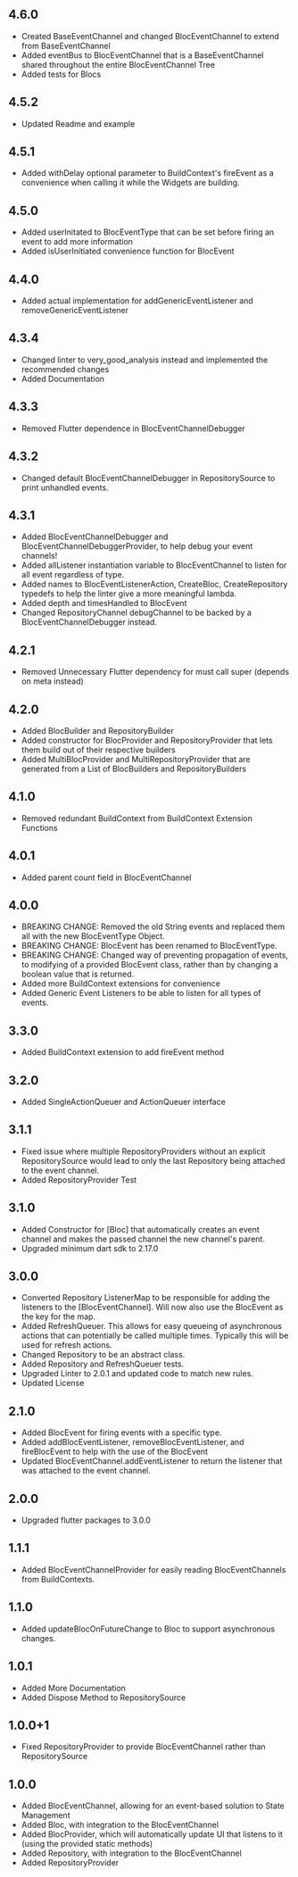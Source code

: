 ## 4.6.0

* Created BaseEventChannel and changed BlocEventChannel to extend from BaseEventChannel
* Added eventBus to BlocEventChannel that is a BaseEventChannel shared throughout the entire BlocEventChannel Tree
* Added tests for Blocs

## 4.5.2

* Updated Readme and example

## 4.5.1

* Added withDelay optional parameter to BuildContext's fireEvent as a convenience when calling it while the Widgets are building.

## 4.5.0

* Added userInitated to BlocEventType that can be set before firing an event to add more information
* Added isUserInitiated convenience function for BlocEvent

## 4.4.0

* Added actual implementation for addGenericEventListener and removeGenericEventListener

## 4.3.4

* Changed linter to very_good_analysis instead and implemented the recommended changes
* Added Documentation

## 4.3.3

* Removed Flutter dependence in BlocEventChannelDebugger

## 4.3.2

* Changed default BlocEventChannelDebugger in RepositorySource to print unhandled events.

## 4.3.1

* Added BlocEventChannelDebugger and BlocEventChannelDebuggerProvider, to help debug your event channels!
* Added allListener instantiation variable to BlocEventChannel to listen for all event regardless of type.
* Added names to BlocEventListenerAction, CreateBloc, CreateRepository typedefs to help the linter give a more meaningful lambda.
* Added depth and timesHandled to BlocEvent
* Changed RepositoryChannel debugChannel to be backed by a BlocEventChannelDebugger instead.

## 4.2.1

* Removed Unnecessary Flutter dependency for must call super (depends on meta instead)

## 4.2.0

* Added BlocBuilder and RepositoryBuilder
* Added constructor for BlocProvider and RepositoryProvider that lets them build out of their respective builders
* Added MultiBlocProvider and MultiRepositoryProvider that are generated from a List of BlocBuilders and RepositoryBuilders

## 4.1.0

* Removed redundant BuildContext from BuildContext Extension Functions

## 4.0.1

* Added parent count field in BlocEventChannel

## 4.0.0

* BREAKING CHANGE: Removed the old String events and replaced them all with the new BlocEventType Object.
* BREAKING CHANGE: BlocEvent has been renamed to BlocEventType.
* BREAKING CHANGE: Changed way of preventing propagation of events, to modifying of a provided BlocEvent class, rather than by changing a boolean value that is returned.
* Added more BuildContext extensions for convenience
* Added Generic Event Listeners to be able to listen for all types of events.

## 3.3.0

* Added BuildContext extension to add fireEvent method

## 3.2.0

* Added SingleActionQueuer and ActionQueuer interface

## 3.1.1

* Fixed issue where multiple RepositoryProviders without an explicit RepositorySource would lead to only the last Repository being attached to the event channel.
* Added RepositoryProvider Test

## 3.1.0

* Added Constructor for [Bloc] that automatically creates an event channel and makes the passed channel the new channel's parent.
* Upgraded minimum dart sdk to 2.17.0

## 3.0.0

* Converted Repository ListenerMap to be responsible for adding the listeners to the [BlocEventChannel]. Will now also use the BlocEvent as the key for the map.
* Added RefreshQueuer. This allows for easy queueing of asynchronous actions that can potentially be called multiple times. Typically this will be used for refresh actions.
* Changed Repository to be an abstract class.
* Added Repository and RefreshQueuer tests.
* Upgraded Linter to 2.0.1 and updated code to match new rules.
* Updated License

## 2.1.0

* Added BlocEvent<T> for firing events with a specific type.
* Added addBlocEventListener, removeBlocEventListener, and fireBlocEvent to help with the use of the BlocEvent
* Updated BlocEventChannel.addEventListener to return the listener that was attached to the event channel.

## 2.0.0

* Upgraded flutter packages to 3.0.0

## 1.1.1

* Added BlocEventChannelProvider for easily reading BlocEventChannels from BuildContexts.

## 1.1.0

* Added updateBlocOnFutureChange to Bloc to support asynchronous changes.

## 1.0.1

* Added More Documentation
* Added Dispose Method to RepositorySource

## 1.0.0+1

* Fixed RepositoryProvider to provide BlocEventChannel rather than RepositorySource

## 1.0.0

* Added BlocEventChannel, allowing for an event-based solution to State Management
* Added Bloc, with integration to the BlocEventChannel
* Added BlocProvider, which will automatically update UI that listens to it (using the provided static methods)
* Added Repository, with integration to the BlocEventChannel
* Added RepositoryProvider
